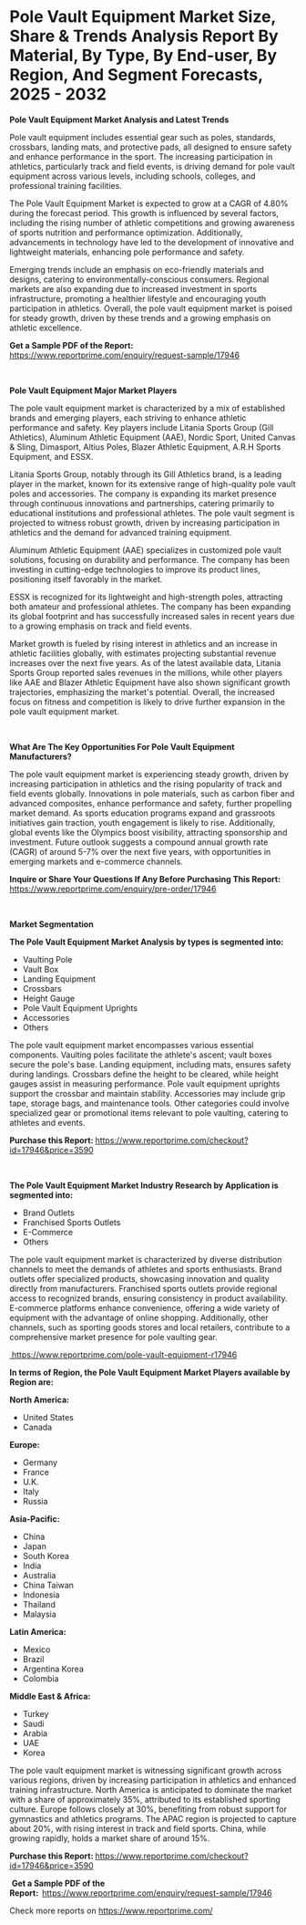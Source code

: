 <p><h1>Pole Vault Equipment Market Size, Share & Trends Analysis Report By Material, By Type, By End-user, By Region, And Segment Forecasts, 2025 - 2032</h1></p><p><strong>Pole Vault Equipment Market Analysis and Latest Trends</strong></p>
<p><p>Pole vault equipment includes essential gear such as poles, standards, crossbars, landing mats, and protective pads, all designed to ensure safety and enhance performance in the sport. The increasing participation in athletics, particularly track and field events, is driving demand for pole vault equipment across various levels, including schools, colleges, and professional training facilities.</p><p>The Pole Vault Equipment Market is expected to grow at a CAGR of 4.80% during the forecast period. This growth is influenced by several factors, including the rising number of athletic competitions and growing awareness of sports nutrition and performance optimization. Additionally, advancements in technology have led to the development of innovative and lightweight materials, enhancing pole performance and safety.</p><p>Emerging trends include an emphasis on eco-friendly materials and designs, catering to environmentally-conscious consumers. Regional markets are also expanding due to increased investment in sports infrastructure, promoting a healthier lifestyle and encouraging youth participation in athletics. Overall, the pole vault equipment market is poised for steady growth, driven by these trends and a growing emphasis on athletic excellence.</p></p>
<p><strong>Get a Sample PDF of the Report:&nbsp;</strong> <a href="https://www.reportprime.com/enquiry/request-sample/17946?utm_campaign=3115&utm_medium=2&utm_source=Github&utm_content=ia&utm_term=18032025&utm_id=pole-vault-equipment">https://www.reportprime.com/enquiry/request-sample/17946</a></p>
<p>&nbsp;</p>
<p><strong>Pole Vault Equipment Major Market Players</strong></p>
<p><p>The pole vault equipment market is characterized by a mix of established brands and emerging players, each striving to enhance athletic performance and safety. Key players include Litania Sports Group (Gill Athletics), Aluminum Athletic Equipment (AAE), Nordic Sport, United Canvas & Sling, Dimasport, Altius Poles, Blazer Athletic Equipment, A.R.H Sports Equipment, and ESSX.</p><p>Litania Sports Group, notably through its Gill Athletics brand, is a leading player in the market, known for its extensive range of high-quality pole vault poles and accessories. The company is expanding its market presence through continuous innovations and partnerships, catering primarily to educational institutions and professional athletes. The pole vault segment is projected to witness robust growth, driven by increasing participation in athletics and the demand for advanced training equipment.</p><p>Aluminum Athletic Equipment (AAE) specializes in customized pole vault solutions, focusing on durability and performance. The company has been investing in cutting-edge technologies to improve its product lines, positioning itself favorably in the market. </p><p>ESSX is recognized for its lightweight and high-strength poles, attracting both amateur and professional athletes. The company has been expanding its global footprint and has successfully increased sales in recent years due to a growing emphasis on track and field events.</p><p>Market growth is fueled by rising interest in athletics and an increase in athletic facilities globally, with estimates projecting substantial revenue increases over the next five years. As of the latest available data, Litania Sports Group reported sales revenues in the millions, while other players like AAE and Blazer Athletic Equipment have also shown significant growth trajectories, emphasizing the market's potential. Overall, the increased focus on fitness and competition is likely to drive further expansion in the pole vault equipment market.</p></p>
<p>&nbsp;</p>
<p><strong>What Are The Key Opportunities For Pole Vault Equipment Manufacturers?</strong></p>
<p><p>The pole vault equipment market is experiencing steady growth, driven by increasing participation in athletics and the rising popularity of track and field events globally. Innovations in pole materials, such as carbon fiber and advanced composites, enhance performance and safety, further propelling market demand. As sports education programs expand and grassroots initiatives gain traction, youth engagement is likely to rise. Additionally, global events like the Olympics boost visibility, attracting sponsorship and investment. Future outlook suggests a compound annual growth rate (CAGR) of around 5-7% over the next five years, with opportunities in emerging markets and e-commerce channels.</p></p>
<p><strong>Inquire or Share Your Questions If Any Before Purchasing This Report:</strong> <a href="https://www.reportprime.com/enquiry/pre-order/17946?utm_campaign=3115&utm_medium=2&utm_source=Github&utm_content=ia&utm_term=18032025&utm_id=pole-vault-equipment">https://www.reportprime.com/enquiry/pre-order/17946</a></p>
<p>&nbsp;</p>
<p><strong>Market Segmentation</strong></p>
<p><strong>The Pole Vault Equipment Market Analysis by types is segmented into:</strong></p>
<p><ul><li>Vaulting Pole</li><li>Vault Box</li><li>Landing Equipment</li><li>Crossbars</li><li>Height Gauge</li><li>Pole Vault Equipment Uprights</li><li>Accessories</li><li>Others</li></ul></p>
<p><p>The pole vault equipment market encompasses various essential components. Vaulting poles facilitate the athlete's ascent; vault boxes secure the pole's base. Landing equipment, including mats, ensures safety during landings. Crossbars define the height to be cleared, while height gauges assist in measuring performance. Pole vault equipment uprights support the crossbar and maintain stability. Accessories may include grip tape, storage bags, and maintenance tools. Other categories could involve specialized gear or promotional items relevant to pole vaulting, catering to athletes and events.</p></p>
<p><strong>Purchase this Report:&nbsp;</strong><a href="https://www.reportprime.com/checkout?id=17946&price=3590&utm_campaign=3115&utm_medium=2&utm_source=Github&utm_content=ia&utm_term=18032025&utm_id=pole-vault-equipment">https://www.reportprime.com/checkout?id=17946&price=3590</a></p>
<p>&nbsp;</p>
<p><strong>The Pole Vault Equipment Market Industry Research by Application is segmented into:</strong></p>
<p><ul><li>Brand Outlets</li><li>Franchised Sports Outlets</li><li>E-Commerce</li><li>Others</li></ul></p>
<p><p>The pole vault equipment market is characterized by diverse distribution channels to meet the demands of athletes and sports enthusiasts. Brand outlets offer specialized products, showcasing innovation and quality directly from manufacturers. Franchised sports outlets provide regional access to recognized brands, ensuring consistency in product availability. E-commerce platforms enhance convenience, offering a wide variety of equipment with the advantage of online shopping. Additionally, other channels, such as sporting goods stores and local retailers, contribute to a comprehensive market presence for pole vaulting gear.</p></p>
<p><a href="https://www.reportprime.com/pole-vault-equipment-r17946?utm_campaign=3115&utm_medium=2&utm_source=Github&utm_content=ia&utm_term=18032025&utm_id=pole-vault-equipment">&nbsp;https://www.reportprime.com/pole-vault-equipment-r17946</a></p>
<p><strong>In terms of Region, the Pole Vault Equipment Market Players available by Region are:</strong></p>
<p>
    <p> <strong> North America: </strong>
        <ul>
            <li>United States</li>
            <li>Canada</li>
        </ul>
        </p> 
    <p> <strong> Europe: </strong>
        <ul>
            <li>Germany</li>
            <li>France</li>
            <li>U.K.</li>
            <li>Italy</li>
            <li>Russia</li>
        </ul>
        </p> 
    <p> <strong> Asia-Pacific: </strong>
        <ul>
            <li>China</li>
            <li>Japan</li>
            <li>South Korea</li>
            <li>India</li>
            <li>Australia</li>
            <li>China Taiwan</li>
            <li>Indonesia</li>
            <li>Thailand</li>
            <li>Malaysia</li>
        </ul>
        </p> 
    <p> <strong> Latin America: </strong>
        <ul>
            <li>Mexico</li>
            <li>Brazil</li>
            <li>Argentina Korea</li>
            <li>Colombia</li>
        </ul>
        </p> 
    <p> <strong> Middle East & Africa: </strong>
        <ul>
            <li>Turkey</li>
            <li>Saudi</li>
            <li>Arabia</li>
            <li>UAE</li>
            <li>Korea</li>
        </ul>
    </p>
    </p>
<p><p>The pole vault equipment market is witnessing significant growth across various regions, driven by increasing participation in athletics and enhanced training infrastructure. North America is anticipated to dominate the market with a share of approximately 35%, attributed to its established sporting culture. Europe follows closely at 30%, benefiting from robust support for gymnastics and athletics programs. The APAC region is projected to capture about 20%, with rising interest in track and field sports. China, while growing rapidly, holds a market share of around 15%.</p></p>
<p><strong>Purchase this Report: </strong><a href="https://www.reportprime.com/checkout?id=17946&price=3590&utm_campaign=3115&utm_medium=2&utm_source=Github&utm_content=ia&utm_term=18032025&utm_id=pole-vault-equipment">https://www.reportprime.com/checkout?id=17946&price=3590</a></p>
<p>&nbsp;<strong>Get a Sample PDF of the Report:&nbsp;&nbsp;</strong><a href="https://www.reportprime.com/enquiry/request-sample/17946?utm_campaign=3115&utm_medium=2&utm_source=Github&utm_content=ia&utm_term=18032025&utm_id=pole-vault-equipment">https://www.reportprime.com/enquiry/request-sample/17946</a></p>
<p><strong></strong></p>
<p>Check more reports on <a href="https://www.reportprime.com/?utm_campaign=3115&utm_medium=2&utm_source=Github&utm_content=ia&utm_term=18032025&utm_id=pole-vault-equipment">https://www.reportprime.com/</a></p>
